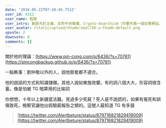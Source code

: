 ```yaml
---
date: '2018-05-22T07:48:45.751Z'
user_id: 4311
user_name: 粗鄙
user_intro: 剿匪先於主義、反對中央集權、Crypto-Anarchism（你要先做一個反華網站，然後再把它賣給共產黨）
user_avatar: /static/upload/thumb/small50-u-thumb-default.png
upvote: 2
downvote: 0
comments: []
---
```


關於他的理論：[https://www.pin-cong.com/p/6436/?s=70781](https://pincongbackup.github.io/p/6436/?s=70781)

一點軼事：劉仲敬以外的人，說他那套都不適合。

他的說話的方式和知識儲備，其他人說如東施效顰。有的詞八個大大，形容詞很含蓄，像是怕被 TG 暗算用的比喻詞

你想想，十年以上新疆當法醫。見過多少死屍？死人是不說謊的，如果有冤死和誤傷致死，檢察官讓他出假驗屍報告之類的。這號人最知道 TG 有多狠

> [https://twitter.com/Alertbeture/status/879716821829419009](https://twitter.com/Alertbeture/status/879716821829419009)
